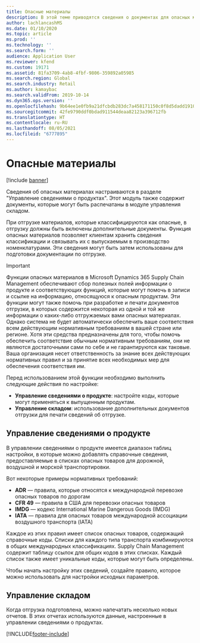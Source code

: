 ```yaml
---
title: Опасные материалы
description: В этой теме приводятся сведения о документах для опасных материалов и информации, которая хранится в вашей среде.
author: lachlancashMS
ms.date: 01/10/2020
ms.topic: article
ms.prod: ''
ms.technology: ''
ms.search.form: ''
audience: Application User
ms.reviewer: kfend
ms.custom: 19171
ms.assetid: 81fa3709-4ab8-4fbf-9806-359892a05985
ms.search.region: Global
ms.search.industry: Retail
ms.author: kamaybac
ms.search.validFrom: 2019-10-14
ms.dyn365.ops.version: ''
ms.openlocfilehash: 9b64ee1e0fb9a21dfcbdb283dc7a458171150c0f8d5dadd19102c0a788b8badc
ms.sourcegitcommit: 42fe9790ddf0bdad911544deaa82123a396712fb
ms.translationtype: HT
ms.contentlocale: ru-RU
ms.lasthandoff: 08/05/2021
ms.locfileid: "6777895"
---
```

# <a name="hazardous-materials"></a>Опасные материалы

[!include [banner](../includes/banner.md)]

Сведения об опасных материалах настраиваются в разделе "Управление сведениями о продуктах". Этот модуль также содержит документы, которые могут быть распечатаны в модуле управления складом.

При отгрузке материалов, которые классифицируются как опасные, в отгрузку должны быть включены дополнительные документы. Функция опасных материалов позволяет клиентам хранить сведения классификации и связывать их с выпускаемым в производство номенклатурами. Эти сведения могут быть затем использованы для подготовки документации по отгрузке.

> [!IMPORTANT]
> Функции опасных материалов в Microsoft Dynamics 365 Supply Chain Management обеспечивают сбор полезных полей информации о продукте и соответствующих функций, которые могут помочь в записи и ссылке на информацию, относящуюся к опасным продуктам. Эти функции могут также помочь при разработке и печати документов отгрузки, в которых содержится некоторая из одной и той же информации о каких-либо отгружаемых вами опасных материалах. Однако система не будет автоматически обеспечить ваше соответствия всем действующим нормативным требованиям в вашей стране или регионе. Хотя эти средства предназначены для того, чтобы помочь обеспечить соответствие обычным нормативным требованиям, они не являются достаточными сами по себе и не гарантируются как таковые. Ваша организация несет ответственность за знание всех действующих нормативных правил и за принятие всех необходимых мер для обеспечения соответствия им.

Перед использованием этой функции необходимо выполнить следующие действия по настройке:

- **Управление сведениями о продукте**: настройте коды, которые могут применяться к выпущенным продуктам.
- **Управление складом**: использование дополнительных документов отгрузки для печати сведений об отгрузке.

## <a name="product-information-management"></a>Управление сведениями о продукте

В управлении сведениями о продукте имеется диапазон таблиц настройки, в которые можно добавлять справочные сведения, предоставляемые в списках опасных товаров для дорожной, воздушной и морской транспортировки.

Вот некоторые примеры нормативных требований:

- **ADR** — правила, которые относятся к международной перевозке опасных товаров по дорогам
- **CFR 49** — правила в США для перевозки опасных товаров
- **IMDG** — кодекс International Marine Dangerous Goods (IMDG)
- **IATA** — правила для опасных товаров международной ассоциации воздушного транспорта (IATA)

Каждое из этих правил имеет список опасных товаров, содержащий справочные коды. Списки для каждого типа транспорта комбинируются в общих международных классификациях. Supply Chain Management содержит таблицу ссылок для общих кодов в этих списках. Каждый список также имеет уникальные коды, которые могут быть определены.

Чтобы начать настройку этих сведений, создайте правило, которое можно использовать для настройки исходных параметров.

## <a name="warehouse-management"></a>Управление складом

Когда отгрузка подготовлена, можно напечатать несколько новых отчетов. В этих отчетах используются данные, настроенные в управлении сведениями о продуктах.


[!INCLUDE[footer-include](../../includes/footer-banner.md)]